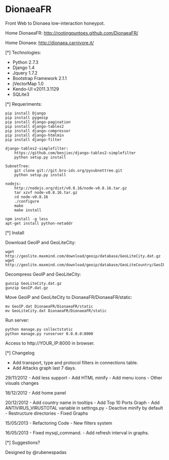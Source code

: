 DionaeaFR
=========

Front Web to Dionaea low-interaction honeypot.

Home DionaeaFR: http://rootingpuntoes.github.com/DionaeaFR/

Home Dionaea:   http://dionaea.carnivore.it/

[*] Technologies:

  - Python 2.7.3
  - Django 1.4
  - Jquery 1.7.2
  - Bootstrap Framework 2.1.1
  - jVectorMap 1.0
  - Kendo-UI v2011.3.1129
  - SQLite3

[*] Requeriments:

	pip install Django
	pip install pygeoip
	pip install django-pagination
	pip install django-tables2
	pip install django-compressor
	pip install django-htmlmin
	pip install django-filter
	
	django-tables2-simplefilter:
		https://github.com/benjiec/django-tables2-simplefilter
		python setup.py install
	
	SubnetTree:
		git clone git://git.bro-ids.org/pysubnettree.git
		python setup.py install
	
	nodejs:
		http://nodejs.org/dist/v0.8.16/node-v0.8.16.tar.gz
		tar xzvf node-v0.8.16.tar.gz
		cd node-v0.8.16
		./configure
		make
		make install
	
	npm install -g less
	apt-get install python-netaddr

[*] Install

  Download GeoIP and GeoLiteCity:
  
    wget http://geolite.maxmind.com/download/geoip/database/GeoLiteCity.dat.gz
    wget http://geolite.maxmind.com/download/geoip/database/GeoLiteCountry/GeoIP.dat.gz

  Decompress GeoIP and GeoLiteCity:
  
    gunzip GeoLiteCity.dat.gz
    gunzip GeoIP.dat.gz

  Move GeoIP and GeoLiteCity to DionaeaFR/DionaeaFR/static:
  
    mv GeoIP.dat DionaeaFR/DionaeaFR/static
	mv GeoLiteCity.dat DionaeaFR/DionaeaFR/static

  Run server:
  
	python manage.py collectstatic
	python manage.py runserver 0.0.0.0:8000

  Access to http://YOUR_IP:8000 in browser.

[*] Changelog

  - Add transport, type and protocol filters in connections table.
  - Add Attacks graph last 7 days.
  
  29/11/2012
	- Add less support
	- Add HTML minify
	- Add menu icons
	- Other visuals changes
	
  18/12/2012
	- Add home panel

  20/12/2012
	- Add country name in tooltips
	- Add Top 10 Ports Graph
	- Add ANTIVIRUS_VIRUSTOTAL variable in settings.py
	- Deactive minify by default
	- Restructure directories
	- Fixed Graphs
  
  15/05/2013
    - Refactoring Code
	- New filters system

  16/05/2013
    - Fixed mysql_command.
    - Add refresh interval in graphs.

[*] Suggestions?

Designed by @rubenespadas